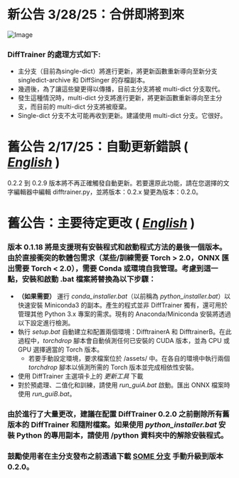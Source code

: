 # 新公告 3/28/25：合併即將到來
![Image](https://github.com/user-attachments/assets/017e89e2-4b73-4766-8294-95c7b4ae644d)
### DiffTrainer 的處理方式如下:
- 主分支（目前為single-dict）將進行更新，將更新函數重新導向至新分支 singledict-archive 和 DiffSinger 的存檔副本。
- 幾週後，為了讓這些變更得以傳播，目前主分支將被 multi-dict 分支取代。
- 發生這種情況時，multi-dict 分支將進行更新，將更新函數重新導向至主分支，而目前的 multi-dict 分支將被廢棄。
- Single-dict 分支不太可能再收到更新。建議使用 multi-dict 分支。它很好。

# 舊公告 2/17/25：自動更新錯誤 ( *[English](./ANNOUNCEMENT.md)* )
0.2.2 到 0.2.9 版本將不再正確觸發自動更新。若要還原此功能，請在您選擇的文字編輯器中編輯 difftrainer.py，並將版本：0.2.x 變更為版本：0.2.0。

# 舊公告：主要待定更改 ( *[English](./ANNOUNCEMENT.md)* )

### 版本 0.1.18 將是支援現有安裝程式和啟動程式方法的最後一個版本。由於直接衝突的軟體包需求（某些/訓練需要 Torch > 2.0，ONNX 匯出需要 Torch < 2.0），需要 Conda 或環境自我管理。考慮到這一點，安裝和啟動 .bat 檔案將替換為以下步驟：
- **（如果需要）** 運行 *conda_installer.bat*（以前稱為 *python_installer.bat*）以快速安裝 Miniconda3 的副本。產生的程式並非 DiffTrainer 獨有，還可用於管理其他 Python 3.x 專案的需求。現有的 Anaconda/Miniconda 安裝將透過以下設定進行檢測。
- 執行 *setup.bat* 自動建立和配置兩個環境：DifftrainerA 和 DifftrainerB。在此過程中，*torchdrop* 腳本會自動偵測任何已安裝的 CUDA 版本，並為 CPU 或 GPU 選擇適當的 Torch 版本。
  - 若要手動設定環境，要求檔案位於 /assets/ 中。在各自的環境中執行兩個 *torchdrop* 腳本以偵測所需的 Torch 版本並完成相依性安裝。
- 使用 DiffTrainer 主選項卡上的 *更新工具* 下載
- 對於預處理、二值化和訓練，請使用 *run_guiA.bat* 啟動。匯出 ONNX 檔案時使用 *run_guiB.bat*。

### 由於進行了大量更改，建議在配置 DiffTrainer 0.2.0 之前刪除所有舊版本的 DiffTrainer 和隨附檔案。如果使用 *python_installer.bat* 安裝 Python 的專用副本，請使用 /python 資料夾中的解除安裝程式。

### 鼓勵使用者在主分支發布之前透過下載 [SOME 分支](https://github.com/agentasteriski/DiffTrainer/tree/SOME) 手動升級到版本 0.2.0。
